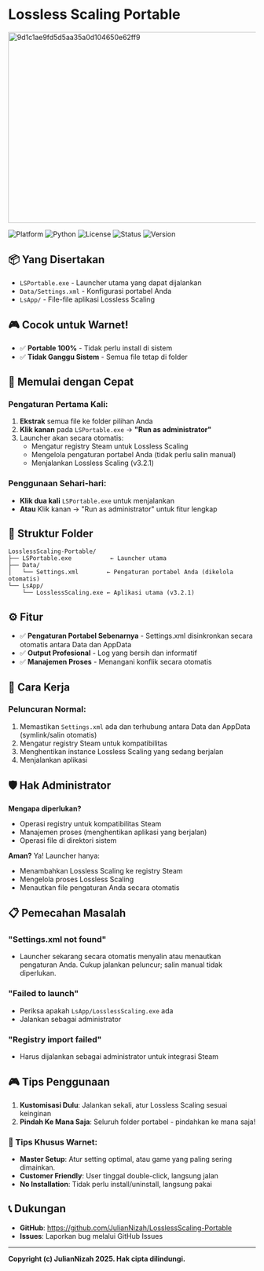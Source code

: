 # Lossless Scaling Portable

<img width="1474" height="389" alt="9d1c1ae9fd5d5aa35a0d104650e62ff9" src="https://github.com/user-attachments/assets/1941834f-d3d2-465e-882b-6ddc5481890e" />

![Platform](https://img.shields.io/badge/Platform-Windows-blue)
![Python](https://img.shields.io/badge/Python-3.7+-green)
![License](https://img.shields.io/badge/License-MIT-yellow)
![Status](https://img.shields.io/badge/Status-Portable-brightgreen)
![Version](https://img.shields.io/badge/Version-v1.0.0-brightgreen)

## 📦 Yang Disertakan
- `LSPortable.exe` - Launcher utama yang dapat dijalankan
- `Data/Settings.xml` - Konfigurasi portabel Anda
- `LsApp/` - File-file aplikasi Lossless Scaling

## 🎮 Cocok untuk Warnet!
- ✅ **Portable 100%** - Tidak perlu install di sistem
- ✅ **Tidak Ganggu Sistem** - Semua file tetap di folder

## 🚀 Memulai dengan Cepat

### Pengaturan Pertama Kali:
1. **Ekstrak** semua file ke folder pilihan Anda
2. **Klik kanan** pada `LSPortable.exe` → **"Run as administrator"**
3. Launcher akan secara otomatis:
   - Mengatur registry Steam untuk Lossless Scaling
   - Mengelola pengaturan portabel Anda (tidak perlu salin manual)
   - Menjalankan Lossless Scaling (v3.2.1)

### Penggunaan Sehari-hari:
- **Klik dua kali** `LSPortable.exe` untuk menjalankan
- **Atau** Klik kanan → "Run as administrator" untuk fitur lengkap

## 📁 Struktur Folder
```
LosslessScaling-Portable/
├── LSPortable.exe           ← Launcher utama
├── Data/
│   └── Settings.xml        ← Pengaturan portabel Anda (dikelola otomatis)
└── LsApp/
    └── LosslessScaling.exe ← Aplikasi utama (v3.2.1)
```

## ⚙️ Fitur
- ✅ **Pengaturan Portabel Sebenarnya** - Settings.xml disinkronkan secara otomatis antara Data dan AppData
- ✅ **Output Profesional** - Log yang bersih dan informatif
- ✅ **Manajemen Proses** - Menangani konflik secara otomatis

## 🔧 Cara Kerja

### Peluncuran Normal:
1. Memastikan `Settings.xml` ada dan terhubung antara Data dan AppData (symlink/salin otomatis)
2. Mengatur registry Steam untuk kompatibilitas
3. Menghentikan instance Lossless Scaling yang sedang berjalan
4. Menjalankan aplikasi

## 🛡️ Hak Administrator
**Mengapa diperlukan?**
- Operasi registry untuk kompatibilitas Steam
- Manajemen proses (menghentikan aplikasi yang berjalan)
- Operasi file di direktori sistem

**Aman?** Ya! Launcher hanya:
- Menambahkan Lossless Scaling ke registry Steam
- Mengelola proses Lossless Scaling
- Menautkan file pengaturan Anda secara otomatis

## 📋 Pemecahan Masalah

### "Settings.xml not found"
- Launcher sekarang secara otomatis menyalin atau menautkan pengaturan Anda. Cukup jalankan peluncur; salin manual tidak diperlukan.

### "Failed to launch"
- Periksa apakah `LsApp/LosslessScaling.exe` ada
- Jalankan sebagai administrator

### "Registry import failed"
- Harus dijalankan sebagai administrator untuk integrasi Steam

## 🎮 Tips Penggunaan
1. **Kustomisasi Dulu**: Jalankan sekali, atur Lossless Scaling sesuai keinginan
2. **Pindah Ke Mana Saja**: Seluruh folder portabel - pindahkan ke mana saja!

### 🏪 Tips Khusus Warnet:
- **Master Setup**: Atur setting optimal, atau game yang paling sering dimainkan.
- **Customer Friendly**: User tinggal double-click, langsung jalan
- **No Installation**: Tidak perlu install/uninstall, langsung pakai

## 📞 Dukungan
- **GitHub**: https://github.com/JulianNizah/LosslessScaling-Portable
- **Issues**: Laporkan bug melalui GitHub Issues

---

**Copyright (c) JulianNizah 2025. Hak cipta dilindungi.**
